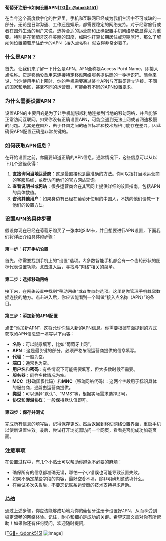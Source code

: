 **葡萄牙注册卡如何设置APN[[TG💪+ @donk5151](https://t.me/s/donk5151)]**

在当今这个高度数字化的世界里，手机和互联网已经成为我们生活中不可或缺的一部分。无论是日常沟通、工作还是娱乐，都需要稳定的网络支持。对于经常旅行或者在国外生活的用户来说，选择合适的运营商和正确配置手机网络参数显得尤为重要。特别是在葡萄牙这样美丽的国度，如果你打算长期居住或短期旅行，那么了解如何设置葡萄牙注册卡的APN（接入点名称）就变得非常必要了。

### 什么是APN？

首先，让我们来了解一下什么是APN。APN全称是Access Point Name，即接入点名称。它是移动设备用来连接特定移动网络服务提供商的一种标识符。简单来说，当你使用手机上网时，你的手机需要通过某个APN与互联网建立连接。不同的国家和地区，甚至不同的运营商，可能会有不同的APN设置要求。

### 为什么需要设置APN？

设置APN的主要目的是为了让手机能够顺利地连接到当地的移动网络，并且能够正常访问互联网。如果你没有正确设置APN，可能会遇到无法上网或者网速极慢的问题。尤其是在国外，由于各国之间的通信标准和技术规格可能存在差异，因此确保APN配置正确是非常关键的。

### 如何获取APN信息？

在开始设置之前，你需要知道正确的APN信息。通常情况下，这些信息可以从以下几个途径获得：

1. **直接询问当地运营商**：这是最直接也是最准确的方法。你可以拨打当地运营商的客服热线，或者访问他们的官方网站查询。
2. **查看说明书或网站**：很多运营商会在其官网上提供详细的设置指南，包括APN的具体数值。
3. **咨询其他用户**：如果身边有已经在葡萄牙使用的中国人，不妨向他们请教一下他们的设置方法。

### 设置APN的具体步骤

假设你现在已经在葡萄牙购买了一张本地SIM卡，并且想要进行APN设置，下面我们将详细介绍具体的步骤：

#### 第一步：打开手机设置

首先，你需要找到手机上的“设置”选项。大多数智能手机都会有一个齿轮形状的图标代表设置功能。点击进入后，寻找与“网络”相关的菜单。

#### 第二步：选择移动网络

接下来，在网络设置中找到“移动网络”或者类似的选项。这里是你管理手机蜂窝数据连接的地方。点击进入后，你应该能看到一个叫做“接入点名称（APN）”的条目。

#### 第三步：添加新的APN配置

点击“添加新APN”，这将允许你输入新的APN信息。你需要根据前面提到的方式获取的APN信息逐一填写以下内容：
- **名称**：可以随意填写，比如“葡萄牙上网”。
- **APN**：这是最关键的部分，必须严格按照运营商提供的信息填写。
- **代理**：一般为空。
- **端口**：通常也为空。
- **用户名**和**密码**：有些情况下可能需要填写，但大多数时候不需要。
- **服务器**：同样多数情况为空。
- **MCC**（移动国家代码）和**MNC**（移动网络代码）：这两个字段用于标识具体的服务商，通常由运营商提供。
- **类型**：可以选择“默认”、“MMS”等，根据实际需求选择即可。
- **协议**和**漫游协议**：一般保持默认值即可。

#### 第四步：保存并测试

完成所有信息的填写后，记得保存更改。然后返回到移动网络设置界面，重启手机以使新设置生效。最后，尝试打开浏览器访问一个网页，看看是否能成功加载页面。

### 注意事项

在设置过程中，有几个小贴士可以帮助你避免不必要的麻烦：
- 确保所有的信息都准确无误，哪怕一个小错误也可能导致设置失败。
- 如果不确定某些字段的内容，最好空着不填，除非明确知道该填什么。
- 在尝试多次失败后，不要忘记联系运营商的技术支持寻求帮助。

### 总结

通过上述步骤，你应该能够成功地为你的葡萄牙注册卡设置好APN，从而享受到稳定流畅的网络体验。记住，耐心和细心是成功的关键。希望这篇文章对你有所帮助！如果你还有任何疑问，欢迎随时提问。

[[TG💪+ @donk5151](https://t.me/s/donk5151) ![Image](https://i.postimg.cc/rwNCRYN7/Snipaste-2025-04-30-17-27-05.png)]